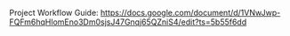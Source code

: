 Project Workflow Guide: https://docs.google.com/document/d/1VNwJwp-FQFm6hqHlomEno3Dm0sjsJ47Gnqj65QZniS4/edit?ts=5b55f6dd